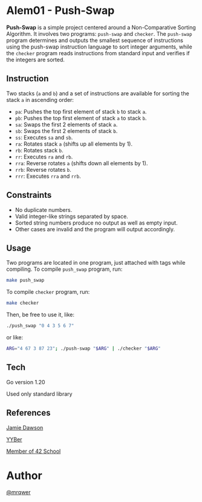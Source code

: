 # Alem01 - Push-Swap

**Push-Swap** is a simple project centered around a Non-Comparative Sorting Algorithm. It involves two programs: `push-swap` and `checker`. 
The `push-swap` program determines and outputs the smallest sequence of instructions using the push-swap instruction language to sort 
integer arguments, while the `checker` program reads instructions from standard input and verifies if the integers are sorted.

## Instruction

Two stacks (`a` and `b`) and a set of instructions are available for sorting the stack `a` in ascending order:

- `pa`: Pushes the top first element of stack `b` to stack `a`.
- `pb`: Pushes the top first element of stack `a` to stack `b`.
- `sa`: Swaps the first 2 elements of stack `a`.
- `sb`: Swaps the first 2 elements of stack `b`.
- `ss`: Executes `sa` and `sb`.
- `ra`: Rotates stack `a` (shifts up all elements by 1).
- `rb`: Rotates stack `b`.
- `rr`: Executes `ra` and `rb`.
- `rra`: Reverse rotates `a` (shifts down all elements by 1).
- `rrb`: Reverse rotates `b`.
- `rrr`: Executes `rra` and `rrb`.

## Constraints
- No duplicate numbers.
- Valid integer-like strings separated by space.
- Sorted string numbers produce no output as well as empty input.
- Other cases are invalid and the program will output accordingly.

## Usage
Two programs are located in one program, just attached with tags while compiling.
To compile `push_swap` program, run:
```bash
make push_swap
```
To compile `checker` program, run:
```bash
make checker
```

Then, be free to use it, like:
```bash
./push_swap "0 4 3 5 6 7"
```
or like:
```bash
ARG="4 67 3 87 23"; ./push-swap "$ARG" | ./checker "$ARG"
```
## Tech
Go version 1.20

Used only standard library


## References
[Jamie Dawson](https://medium.com/@jamierobertdawson/push-swap-the-least-amount-of-moves-with-two-stacks-d1e76a71789a)

[YYBer](https://medium.com/@YYBer/my-one-month-push-swap-journey-explore-an-easily-understand-and-efficient-algorithm-11449eb17752)

[Member of 42 School](https://www.youtube.com/@onaecO/community)


# Author
[@mrqwer](https://github.com/mrqwer)

